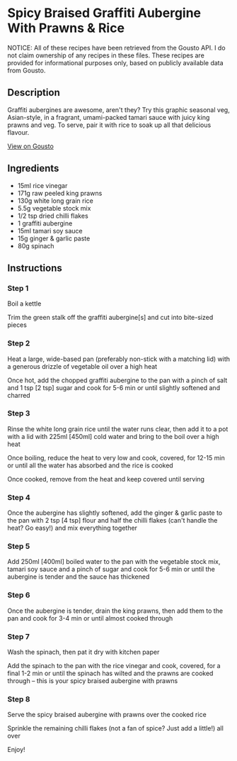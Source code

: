 # Spicy Braised Graffiti Aubergine With Prawns & Rice

NOTICE: All of these recipes have been retrieved from the Gousto API. I do not claim ownership of any recipes in these files. These recipes are provided for informational purposes only, based on publicly available data from Gousto.

## Description

Graffiti aubergines are awesome, aren't they? Try this graphic seasonal veg, Asian-style, in a fragrant, umami-packed tamari sauce with juicy king prawns and veg. To serve, pair it with rice to soak up all that delicious flavour. 

[View on Gousto](https://www.gousto.co.uk/recipes/cookbook/spicy-braised-british-graffiti-aubergine-with-prawns-rice)

## Ingredients

- 15ml rice vinegar
- 171g raw peeled king prawns
- 130g white long grain rice
- 5.5g vegetable stock mix
- 1/2 tsp dried chilli flakes
- 1 graffiti aubergine
- 15ml tamari soy sauce
- 15g ginger & garlic paste
- 80g spinach

## Instructions


### Step 1

Boil a kettle

Trim the green stalk off the graffiti aubergine<span class="text-danger">[s]</span> and cut into bite-sized pieces


### Step 2

Heat a large, wide-based pan (preferably non-stick with a matching lid) with a generous drizzle of vegetable oil over a high heat

Once hot, add the chopped graffiti aubergine to the pan with a pinch of salt and 1 tsp <span class="text-danger">[2 tsp]</span> sugar and cook for 5-6 min or until slightly softened and charred


### Step 3

Rinse the white long grain rice until the water runs clear, then add it to a pot with a lid with 225ml <span class="text-danger">[450ml]</span> cold water and bring to the boil over a high heat

Once boiling, reduce the heat to very low and cook, covered, for 12-15 min or until all the water has absorbed and the rice is cooked

Once cooked, remove from the heat and keep covered until serving


### Step 4

Once the aubergine has slightly softened, add the ginger & garlic paste to the pan with 2 tsp <span class="text-danger">[4 tsp]</span> flour and half the chilli flakes (can't handle the heat? Go easy!) and mix everything together


### Step 5

Add 250ml <span class="text-danger">[400ml]</span> boiled water to the pan with the vegetable stock mix, tamari soy sauce and a pinch of sugar and cook for 5-6 min or until the aubergine is tender and the sauce has thickened


### Step 6

Once the aubergine is tender, drain the king prawns, then add them to the pan and cook for 3-4 min or until almost cooked through


### Step 7

Wash the spinach, then pat it dry with kitchen paper

Add the spinach to the pan with the rice vinegar and cook, covered, for a final 1-2 min or until the spinach has wilted and the prawns are cooked through – this is your spicy braised aubergine with prawns

### Step 8

Serve the spicy braised aubergine with prawns over the cooked rice

Sprinkle the remaining chilli flakes (not a fan of spice? Just add a little!) all over

Enjoy!

